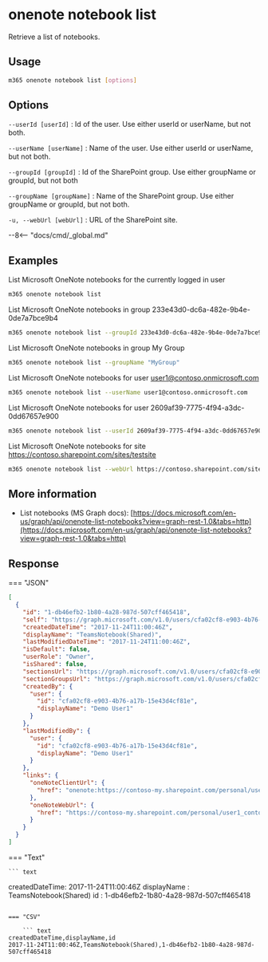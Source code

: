 # onenote notebook list

Retrieve a list of notebooks.

## Usage

```sh
m365 onenote notebook list [options]
```

## Options

`--userId [userId]`
: Id of the user. Use either userId or userName, but not both.

`--userName [userName]`
: Name of the user. Use either userId or userName, but not both.

`--groupId [groupId]`
: Id of the SharePoint group. Use either groupName or groupId, but not both

`--groupName [groupName]`
: Name of the SharePoint group. Use either groupName or groupId, but not both.

`-u, --webUrl [webUrl]`
: URL of the SharePoint site.

--8<-- "docs/cmd/\_global.md"

## Examples

List Microsoft OneNote notebooks for the currently logged in user

```sh
m365 onenote notebook list
```

List Microsoft OneNote notebooks in group 233e43d0-dc6a-482e-9b4e-0de7a7bce9b4

```sh
m365 onenote notebook list --groupId 233e43d0-dc6a-482e-9b4e-0de7a7bce9b4
```

List Microsoft OneNote notebooks in group My Group

```sh
m365 onenote notebook list --groupName "MyGroup"
```

List Microsoft OneNote notebooks for user user1@contoso.onmicrosoft.com

```sh
m365 onenote notebook list --userName user1@contoso.onmicrosoft.com
```

List Microsoft OneNote notebooks for user 2609af39-7775-4f94-a3dc-0dd67657e900

```sh
m365 onenote notebook list --userId 2609af39-7775-4f94-a3dc-0dd67657e900
```

List Microsoft OneNote notebooks for site https://contoso.sharepoint.com/sites/testsite

```sh
m365 onenote notebook list --webUrl https://contoso.sharepoint.com/sites/testsite
```

## More information

- List notebooks (MS Graph docs): [https://docs.microsoft.com/en-us/graph/api/onenote-list-notebooks?view=graph-rest-1.0&tabs=http](https://docs.microsoft.com/en-us/graph/api/onenote-list-notebooks?view=graph-rest-1.0&tabs=http)

## Response

=== "JSON"

```json
[
  {
    "id": "1-db46efb2-1b80-4a28-987d-507cff465418",
    "self": "https://graph.microsoft.com/v1.0/users/cfa02cf8-e903-4b76-a17b-15e43d4cf81e/onenote/notebooks/1-db46efb2-1b80-4a28-987d-507cff465418",
    "createdDateTime": "2017-11-24T11:00:46Z",
    "displayName": "TeamsNotebook(Shared)",
    "lastModifiedDateTime": "2017-11-24T11:00:46Z",
    "isDefault": false,
    "userRole": "Owner",
    "isShared": false,
    "sectionsUrl": "https://graph.microsoft.com/v1.0/users/cfa02cf8-e903-4b76-a17b-15e43d4cf81e/onenote/notebooks/1-db46efb2-1b80-4a28-987d-507cff465418/sections",
    "sectionGroupsUrl": "https://graph.microsoft.com/v1.0/users/cfa02cf8-e903-4b76-a17b-15e43d4cf81e/onenote/notebooks/1-db46efb2-1b80-4a28-987d-507cff465418/sectionGroups",
    "createdBy": {
      "user": {
        "id": "cfa02cf8-e903-4b76-a17b-15e43d4cf81e",
        "displayName": "Demo User1"
      }
    },
    "lastModifiedBy": {
      "user": {
        "id": "cfa02cf8-e903-4b76-a17b-15e43d4cf81e",
        "displayName": "Demo User1"
      }
    },
    "links": {
      "oneNoteClientUrl": {
        "href": "onenote:https://contoso-my.sharepoint.com/personal/user1_contoso_com/Documents/Notebooks/TeamsNotebook(Shared)"
      },
      "oneNoteWebUrl": {
        "href": "https://contoso-my.sharepoint.com/personal/user1_contoso_com/Documents/Notebooks/TeamsNotebook(Shared)"
      }
    }
  }
]
```

=== "Text"

    ``` text

createdDateTime: 2017-11-24T11:00:46Z
displayName : TeamsNotebook(Shared)
id : 1-db46efb2-1b80-4a28-987d-507cff465418

````

=== "CSV"

    ``` text
createdDateTime,displayName,id
2017-11-24T11:00:46Z,TeamsNotebook(Shared),1-db46efb2-1b80-4a28-987d-507cff465418
````
